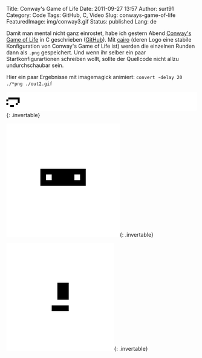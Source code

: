 Title: Conway's Game of Life
Date: 2011-09-27 13:57
Author: surt91
Category: Code
Tags: GitHub, C, Video
Slug: conways-game-of-life
FeaturedImage: img/conway3.gif
Status: published
Lang: de

Damit man mental nicht ganz einrostet, habe ich gestern Abend
[Conway's Game of Life](http://de.wikipedia.org/wiki/Conways_Spiel_des_Lebens)
in C geschrieben ([GitHub](https://github.com/surt91/conway)). Mit
[cairo](http://cairographics.org/) (deren Logo eine stabile
Konfiguration von Conway's Game of Life ist) werden die einzelnen Runden dann als
`.png` gespeichert. Und wenn ihr selber ein paar Startkonfigurartionen
schreiben wollt, sollte der Quellcode nicht allzu undurchschaubar sein.

Hier ein paar Ergebnisse mit imagemagick animiert:
`convert -delay 20 ./*png ./out2.gif`

![HWSS](/img/conway1.gif){: .invertable}

![Pulsator](/img/conway2.gif){: .invertable}

![Oktagon](/img/conway3.gif){: .invertable}
